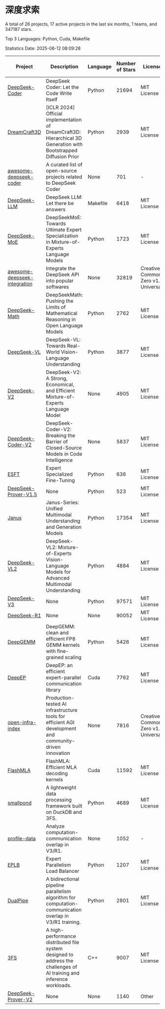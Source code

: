 # 深度求索

A total of 26 projects, 17 active projects in the last six months, 1 teams, and 347187 stars.

Top 3 Languages: Python, Cuda, Makefile

Statistics Date: 2025-06-12 08:09:28

| Project | Description | Language | Number of Stars | License | Creation Date | Last Updated Date | Last Pushed Date |
| --- | --- | --- | --- | --- | --- | --- | --- |
| [DeepSeek-Coder](https://github.com/deepseek-ai/DeepSeek-Coder) | DeepSeek Coder: Let the Code Write Itself | Python | 21694 | MIT License | 2023-10-20 | 2025-06-12 | 2024-05-21 |
| [DreamCraft3D](https://github.com/deepseek-ai/DreamCraft3D) | [ICLR 2024] Official implementation of DreamCraft3D: Hierarchical 3D Generation with Bootstrapped Diffusion Prior | Python | 2939 | MIT License | 2023-10-23 | 2025-06-12 | 2025-04-22 |
| [awesome-deepseek-coder](https://github.com/deepseek-ai/awesome-deepseek-coder) | A curated list of open-source projects related to DeepSeek Coder | None | 701 | - | 2023-11-06 | 2025-06-12 | 2024-04-03 |
| [DeepSeek-LLM](https://github.com/deepseek-ai/DeepSeek-LLM) | DeepSeek LLM: Let there be answers | Makefile | 6418 | MIT License | 2023-11-29 | 2025-06-12 | 2024-02-04 |
| [DeepSeek-MoE](https://github.com/deepseek-ai/DeepSeek-MoE) | DeepSeekMoE: Towards Ultimate Expert Specialization in Mixture-of-Experts Language Models | Python | 1723 | MIT License | 2024-01-02 | 2025-06-12 | 2024-01-16 |
| [awesome-deepseek-integration](https://github.com/deepseek-ai/awesome-deepseek-integration) | Integrate the DeepSeek API into popular softwares | None | 32819 | Creative Commons Zero v1.0 Universal | 2024-01-11 | 2025-06-12 | 2025-05-13 |
| [DeepSeek-Math](https://github.com/deepseek-ai/DeepSeek-Math) | DeepSeekMath: Pushing the Limits of Mathematical Reasoning in Open Language Models | Python | 2762 | MIT License | 2024-02-05 | 2025-06-12 | 2024-04-15 |
| [DeepSeek-VL](https://github.com/deepseek-ai/DeepSeek-VL) | DeepSeek-VL: Towards Real-World Vision-Language Understanding | Python | 3877 | MIT License | 2024-03-07 | 2025-06-12 | 2024-04-24 |
| [DeepSeek-V2](https://github.com/deepseek-ai/DeepSeek-V2) | DeepSeek-V2: A Strong, Economical, and Efficient Mixture-of-Experts Language Model | None | 4905 | MIT License | 2024-04-22 | 2025-06-12 | 2024-09-25 |
| [DeepSeek-Coder-V2](https://github.com/deepseek-ai/DeepSeek-Coder-V2) | DeepSeek-Coder-V2: Breaking the Barrier of Closed-Source Models in Code Intelligence | None | 5837 | MIT License | 2024-06-14 | 2025-06-12 | 2024-09-24 |
| [ESFT](https://github.com/deepseek-ai/ESFT) | Expert Specialized Fine-Tuning | Python | 636 | MIT License | 2024-07-04 | 2025-06-12 | 2025-05-22 |
| [DeepSeek-Prover-V1.5](https://github.com/deepseek-ai/DeepSeek-Prover-V1.5) | None | Python | 523 | MIT License | 2024-08-15 | 2025-06-10 | 2024-08-16 |
| [Janus](https://github.com/deepseek-ai/Janus) | Janus-Series: Unified Multimodal Understanding and Generation Models | Python | 17354 | MIT License | 2024-10-18 | 2025-06-12 | 2025-02-01 |
| [DeepSeek-VL2](https://github.com/deepseek-ai/DeepSeek-VL2) | DeepSeek-VL2: Mixture-of-Experts Vision-Language Models for Advanced Multimodal Understanding | Python | 4884 | MIT License | 2024-12-13 | 2025-06-12 | 2025-02-26 |
| [DeepSeek-V3](https://github.com/deepseek-ai/DeepSeek-V3) | None | Python | 97571 | MIT License | 2024-12-26 | 2025-06-12 | 2025-04-09 |
| [DeepSeek-R1](https://github.com/deepseek-ai/DeepSeek-R1) | None | None | 90052 | MIT License | 2025-01-20 | 2025-06-12 | 2025-04-09 |
| [DeepGEMM](https://github.com/deepseek-ai/DeepGEMM) | DeepGEMM: clean and efficient FP8 GEMM kernels with fine-grained scaling | Python | 5426 | MIT License | 2025-02-13 | 2025-06-12 | 2025-06-11 |
| [DeepEP](https://github.com/deepseek-ai/DeepEP) | DeepEP: an efficient expert-parallel communication library | Cuda | 7762 | MIT License | 2025-02-17 | 2025-06-12 | 2025-06-12 |
| [open-infra-index](https://github.com/deepseek-ai/open-infra-index) | Production-tested AI infrastructure tools for efficient AGI development and community-driven innovation | None | 7816 | Creative Commons Zero v1.0 Universal | 2025-02-21 | 2025-06-11 | 2025-05-15 |
| [FlashMLA](https://github.com/deepseek-ai/FlashMLA) | FlashMLA: Efficient MLA decoding kernels | Cuda | 11592 | MIT License | 2025-02-21 | 2025-06-12 | 2025-04-29 |
| [smallpond](https://github.com/deepseek-ai/smallpond) | A lightweight data processing framework built on DuckDB and 3FS. | Python | 4689 | MIT License | 2025-02-24 | 2025-06-11 | 2025-03-05 |
| [profile-data](https://github.com/deepseek-ai/profile-data) | Analyze computation-communication overlap in V3/R1. | None | 1052 | - | 2025-02-26 | 2025-06-11 | 2025-03-21 |
| [EPLB](https://github.com/deepseek-ai/EPLB) | Expert Parallelism Load Balancer | Python | 1207 | MIT License | 2025-02-26 | 2025-06-10 | 2025-03-24 |
| [DualPipe](https://github.com/deepseek-ai/DualPipe) | A bidirectional pipeline parallelism algorithm for computation-communication overlap in V3/R1 training. | Python | 2801 | MIT License | 2025-02-26 | 2025-06-10 | 2025-03-10 |
| [3FS](https://github.com/deepseek-ai/3FS) |  A high-performance distributed file system designed to address the challenges of AI training and inference workloads.  | C++ | 9007 | MIT License | 2025-02-27 | 2025-06-12 | 2025-05-21 |
| [DeepSeek-Prover-V2](https://github.com/deepseek-ai/DeepSeek-Prover-V2) | None | None | 1140 | Other | 2025-04-30 | 2025-06-11 | 2025-04-30 |
